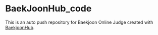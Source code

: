 # BaekJoonHub_code
This is an auto push repository for Baekjoon Online Judge created with [BaekjoonHub](https://github.com/BaekjoonHub/BaekjoonHub).
